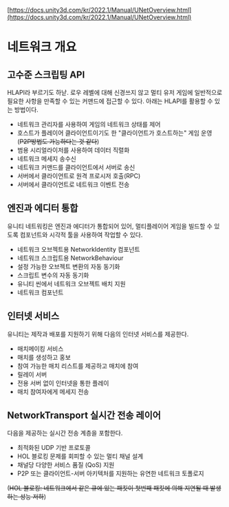 [https://docs.unity3d.com/kr/2022.1/Manual/UNetOverview.html](https://docs.unity3d.com/kr/2022.1/Manual/UNetOverview.html)

# 네트워크 개요

## 고수준 스크립팅 API

HLAPI라 부르기도 하낟. 로우 레벨에 대해 신경쓰지 않고 멀티 유저 게임에 일반적으로 필요한 사항을 만족할 수 있는 커맨드에 접근할 수 있다. 아래는 HLAPI를 활용할 수 있는 방법이다. 

* 네트워크 관리자를 사용하여 게임의 네트워크 상태를 제어
* 호스트가 플레이어 클라이언트이기도 한 "클라이언트가 호스트하는" 게임 운영(~~P2P방법도 가능하다는 것 같다~~)
* 범용 시리얼라이저를 사용하여 데이터 직렬화
* 네트워크 메세지 송수신
* 네트워크 커맨드를 클라이언트에서 서버로 송신
* 서버에서 클라이언트로 원격 프로시저 호출(RPC)
* 서버에서 클라이언트로 네트워크 이벤트 전송

## 엔진과 에디터 통합

유니티 네트워킹은 엔진과 에디터가 통합되어 있어, 멀티플레이어 게임을 빌드할 수 있도록 컴포넌트와 시각적 툴을 사용하여 작업할 수 있다. 

* 네트워크 오브젝트용 NetworkIdentity 컴포넌트
* 네트워크 스크립트용 NetworkBehaviour
* 설정 가능한 오브젝트 변환의 자동 동기화
* 스크립트 변수의 자동 동기화
* 유니티 씬에서 네트워크 오브젝트 배치 지원
* 네트워크 컴포넌트

## 인터넷 서비스

유니티는 제작과 배포를 지원하기 위해 다음의 인터넷 서비스를 제공한다. 

* 매치메이킹 서비스
* 매치를 생성하고 홍보
* 참여 가능한 매치 리스트를 제공하고 매치에 참여
* 릴레이 서버
* 전용 서버 없이 인터넷을 통한 플레이
* 매치 참여자에게 메세지 전송

## NetworkTransport 실시간 전송 레이어

다음을 제공하는 실시간 전송 계층을 포함한다. 

* 최적화된 UDP 기반 프로토콜 
* HOL 블로킹 문제를 회피할 수 있는 멀티 채널 설계
* 채널당 다양한 서비스 품질 (QoS) 지원
* P2P 또는 클라이언트-서버 아키텍처를 지원하는 유연한 네트워크 토폴로지

(~~HOL 블로킹: 네트워크에서 같은 큐에 있는 패킷이 첫번째 패킷에 의해 지연될 때 발생하는 성능 저하~~)